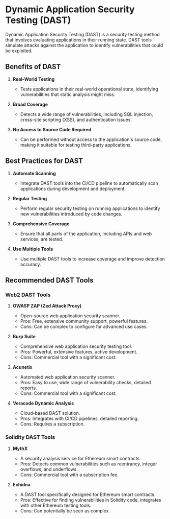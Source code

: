 # Dynamic Application Security Testing (DAST)

Dynamic Application Security Testing (DAST) is a security testing method that involves evaluating applications in their running state. DAST tools simulate attacks against the application to identify vulnerabilities that could be exploited.

## Benefits of DAST

1. **Real-World Testing**
   - Tests applications in their real-world operational state, identifying vulnerabilities that static analysis might miss.

2. **Broad Coverage**
   - Detects a wide range of vulnerabilities, including SQL injection, cross-site scripting (XSS), and authentication issues.

3. **No Access to Source Code Required**
   - Can be performed without access to the application's source code, making it suitable for testing third-party applications.

## Best Practices for DAST

1. **Automate Scanning**
   - Integrate DAST tools into the CI/CD pipeline to automatically scan applications during development and deployment.

2. **Regular Testing**
   - Perform regular security testing on running applications to identify new vulnerabilities introduced by code changes.

3. **Comprehensive Coverage**
   - Ensure that all parts of the application, including APIs and web services, are tested.

4. **Use Multiple Tools**
   - Use multiple DAST tools to increase coverage and improve detection accuracy.

## Recommended DAST Tools

### Web2 DAST Tools

1. **OWASP ZAP (Zed Attack Proxy)**
   - Open-source web application security scanner.
   - Pros: Free, extensive community support, powerful features.
   - Cons: Can be complex to configure for advanced use cases.

2. **Burp Suite**
   - Comprehensive web application security testing tool.
   - Pros: Powerful, extensive features, active development.
   - Cons: Commercial tool with a significant cost.

3. **Acunetix**
   - Automated web application security scanner.
   - Pros: Easy to use, wide range of vulnerability checks, detailed reports.
   - Cons: Commercial tool with a significant cost.

4. **Veracode Dynamic Analysis**
   - Cloud-based DAST solution.
   - Pros: Integrates with CI/CD pipelines, detailed reporting.
   - Cons: Requires a subscription.

### Solidity DAST Tools

1. **MythX**
   - A security analysis service for Ethereum smart contracts.
   - Pros: Detects common vulnerabilities such as reentrancy, integer overflows, and underflows.
   - Cons: Commercial tool with a subscription fee.

2. **Echidna**
   - A DAST tool specifically designed for Ethereum smart contracts.
   - Pros: Effective for finding vulnerabilities in Solidity code, integrates with other Ethereum testing tools.
   - Cons: Can potentially be seen as complex.
